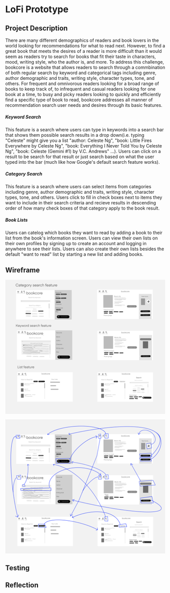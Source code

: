 # LoFi Prototype

## Project Description

There are many different demographics of readers and book lovers in the world looking for recommendations for what to read next. However, to find a great book that meets the desires of a reader is more difficult than it would seem as readers try to search for books that fit their taste in characters, mood, writing style, who the author is, and more. To address this challenge, bookcore is a website that allows readers to search through a commbination of both regular search by keyword and categorical tags including genre, author demographic and traits, writing style, character types, tone, and others. For frequent and omnivorous readers looking for a broad range of books to keep track of, to infrequent and casual readers looking for one book at a time, to busy and picky readers looking to quickly and efficiently find a specific type of book to read, bookcore addresses all manner of recommendation search user needs and desires through its basic features. 

##### Keyword Search

This feature is a search where users can type in keywords into a search bar that shows them possible search results in a drop down(i.e. typing "Celeste" might give you a list "author: Celeste Ng", "book: Little Fires Everywhere by Celeste Ng", "book: Everything I Never Told You by Celeste Ng", "book: Celeste (Gemini #1) by V.C. Andrews" ...). Users can click on a result to be search for that result or just search based on what the user typed into the bar (much like how Google's default search feature works). 

##### Category Search

This feature is a search where users can select items from categories including genre, author demographic and traits, writing style, character types, tone, and others. Users click to fill in check boxes next to items they want to include in their search criteria and recieve results in descending order of how many check boxes of that category apply to the book result.

##### Book Lists

Users can catelog which books they want to read by adding a book to their list from the book's information screen. Users can view their own lists on their own profiles by signing up to create an account and logging in anywhere to see their lists. Users can also create their own lists besides the default "want to read" list by starting a new list and adding books.

## Wireframe

![wireframe](assignment06/wireframe.PNG)



![wireflow](assignment06/wireflow.PNG)

## Testing

## Reflection
